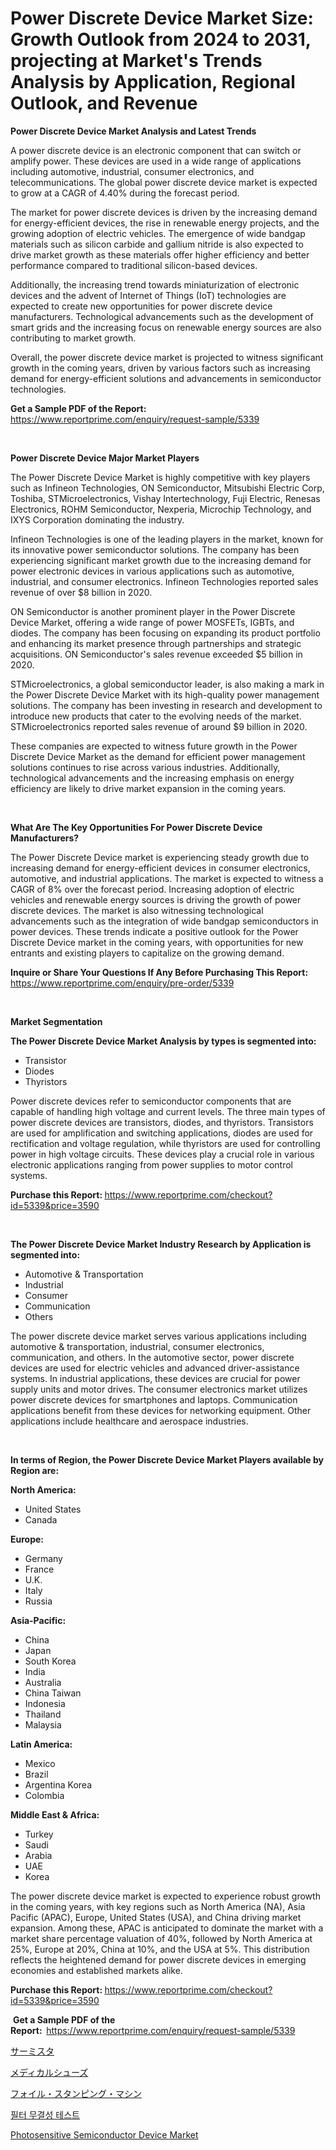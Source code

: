 <p><h1>Power Discrete Device Market Size: Growth Outlook from 2024 to 2031, projecting at Market's Trends Analysis by Application, Regional Outlook, and Revenue</h1></p><p><strong>Power Discrete Device Market Analysis and Latest Trends</strong></p>
<p><p>A power discrete device is an electronic component that can switch or amplify power. These devices are used in a wide range of applications including automotive, industrial, consumer electronics, and telecommunications. The global power discrete device market is expected to grow at a CAGR of 4.40% during the forecast period.</p><p>The market for power discrete devices is driven by the increasing demand for energy-efficient devices, the rise in renewable energy projects, and the growing adoption of electric vehicles. The emergence of wide bandgap materials such as silicon carbide and gallium nitride is also expected to drive market growth as these materials offer higher efficiency and better performance compared to traditional silicon-based devices.</p><p>Additionally, the increasing trend towards miniaturization of electronic devices and the advent of Internet of Things (IoT) technologies are expected to create new opportunities for power discrete device manufacturers. Technological advancements such as the development of smart grids and the increasing focus on renewable energy sources are also contributing to market growth.</p><p>Overall, the power discrete device market is projected to witness significant growth in the coming years, driven by various factors such as increasing demand for energy-efficient solutions and advancements in semiconductor technologies.</p></p>
<p><strong>Get a Sample PDF of the Report:&nbsp;</strong> <a href="https://www.reportprime.com/enquiry/request-sample/5339">https://www.reportprime.com/enquiry/request-sample/5339</a></p>
<p>&nbsp;</p>
<p><strong>Power Discrete Device Major Market Players</strong></p>
<p><p>The Power Discrete Device Market is highly competitive with key players such as Infineon Technologies, ON Semiconductor, Mitsubishi Electric Corp, Toshiba, STMicroelectronics, Vishay Intertechnology, Fuji Electric, Renesas Electronics, ROHM Semiconductor, Nexperia, Microchip Technology, and IXYS Corporation dominating the industry.</p><p>Infineon Technologies is one of the leading players in the market, known for its innovative power semiconductor solutions. The company has been experiencing significant market growth due to the increasing demand for power electronic devices in various applications such as automotive, industrial, and consumer electronics. Infineon Technologies reported sales revenue of over $8 billion in 2020.</p><p>ON Semiconductor is another prominent player in the Power Discrete Device Market, offering a wide range of power MOSFETs, IGBTs, and diodes. The company has been focusing on expanding its product portfolio and enhancing its market presence through partnerships and strategic acquisitions. ON Semiconductor's sales revenue exceeded $5 billion in 2020.</p><p>STMicroelectronics, a global semiconductor leader, is also making a mark in the Power Discrete Device Market with its high-quality power management solutions. The company has been investing in research and development to introduce new products that cater to the evolving needs of the market. STMicroelectronics reported sales revenue of around $9 billion in 2020.</p><p>These companies are expected to witness future growth in the Power Discrete Device Market as the demand for efficient power management solutions continues to rise across various industries. Additionally, technological advancements and the increasing emphasis on energy efficiency are likely to drive market expansion in the coming years.</p></p>
<p>&nbsp;</p>
<p><strong>What Are The Key Opportunities For Power Discrete Device Manufacturers?</strong></p>
<p><p>The Power Discrete Device market is experiencing steady growth due to increasing demand for energy-efficient devices in consumer electronics, automotive, and industrial applications. The market is expected to witness a CAGR of 8% over the forecast period. Increasing adoption of electric vehicles and renewable energy sources is driving the growth of power discrete devices. The market is also witnessing technological advancements such as the integration of wide bandgap semiconductors in power devices. These trends indicate a positive outlook for the Power Discrete Device market in the coming years, with opportunities for new entrants and existing players to capitalize on the growing demand.</p></p>
<p><strong>Inquire or Share Your Questions If Any Before Purchasing This Report:</strong> <a href="https://www.reportprime.com/enquiry/pre-order/5339">https://www.reportprime.com/enquiry/pre-order/5339</a></p>
<p>&nbsp;</p>
<p><strong>Market Segmentation</strong></p>
<p><strong>The Power Discrete Device Market Analysis by types is segmented into:</strong></p>
<p><ul><li>Transistor</li><li>Diodes</li><li>Thyristors</li></ul></p>
<p><p>Power discrete devices refer to semiconductor components that are capable of handling high voltage and current levels. The three main types of power discrete devices are transistors, diodes, and thyristors. Transistors are used for amplification and switching applications, diodes are used for rectification and voltage regulation, while thyristors are used for controlling power in high voltage circuits. These devices play a crucial role in various electronic applications ranging from power supplies to motor control systems.</p></p>
<p><strong>Purchase this Report:&nbsp;</strong><a href="https://www.reportprime.com/checkout?id=5339&price=3590">https://www.reportprime.com/checkout?id=5339&price=3590</a></p>
<p>&nbsp;</p>
<p><strong>The Power Discrete Device Market Industry Research by Application is segmented into:</strong></p>
<p><ul><li>Automotive & Transportation</li><li>Industrial</li><li>Consumer</li><li>Communication</li><li>Others</li></ul></p>
<p><p>The power discrete device market serves various applications including automotive & transportation, industrial, consumer electronics, communication, and others. In the automotive sector, power discrete devices are used for electric vehicles and advanced driver-assistance systems. In industrial applications, these devices are crucial for power supply units and motor drives. The consumer electronics market utilizes power discrete devices for smartphones and laptops. Communication applications benefit from these devices for networking equipment. Other applications include healthcare and aerospace industries.</p></p>
<p>&nbsp;</p>
<p><strong>In terms of Region, the Power Discrete Device Market Players available by Region are:</strong></p>
<p>
    <p> <strong> North America: </strong>
        <ul>
            <li>United States</li>
            <li>Canada</li>
        </ul>
        </p> 
    <p> <strong> Europe: </strong>
        <ul>
            <li>Germany</li>
            <li>France</li>
            <li>U.K.</li>
            <li>Italy</li>
            <li>Russia</li>
        </ul>
        </p> 
    <p> <strong> Asia-Pacific: </strong>
        <ul>
            <li>China</li>
            <li>Japan</li>
            <li>South Korea</li>
            <li>India</li>
            <li>Australia</li>
            <li>China Taiwan</li>
            <li>Indonesia</li>
            <li>Thailand</li>
            <li>Malaysia</li>
        </ul>
        </p> 
    <p> <strong> Latin America: </strong>
        <ul>
            <li>Mexico</li>
            <li>Brazil</li>
            <li>Argentina Korea</li>
            <li>Colombia</li>
        </ul>
        </p> 
    <p> <strong> Middle East & Africa: </strong>
        <ul>
            <li>Turkey</li>
            <li>Saudi</li>
            <li>Arabia</li>
            <li>UAE</li>
            <li>Korea</li>
        </ul>
    </p>
    </p>
<p><p>The power discrete device market is expected to experience robust growth in the coming years, with key regions such as North America (NA), Asia Pacific (APAC), Europe, United States (USA), and China driving market expansion. Among these, APAC is anticipated to dominate the market with a market share percentage valuation of 40%, followed by North America at 25%, Europe at 20%, China at 10%, and the USA at 5%. This distribution reflects the heightened demand for power discrete devices in emerging economies and established markets alike.</p></p>
<p><strong>Purchase this Report: </strong><a href="https://www.reportprime.com/checkout?id=5339&price=3590">https://www.reportprime.com/checkout?id=5339&price=3590</a></p>
<p>&nbsp;<strong>Get a Sample PDF of the Report:&nbsp;&nbsp;</strong><a href="https://www.reportprime.com/enquiry/request-sample/5339">https://www.reportprime.com/enquiry/request-sample/5339</a></p>
<p><strong></strong></p>
<p><p><a href="https://github.com/CloydAbbott2023/Market-Research-Report-List-1/blob/main/551607115739.md">サーミスタ</a></p><p><a href="https://medium.com/@carlieshields/%E5%8C%BB%E7%99%82%E9%9D%B4%E5%B8%82%E5%A0%B4%E3%81%AE%E3%83%88%E3%83%AC%E3%83%B3%E3%83%89%E3%81%A8%E5%B8%82%E5%A0%B4%E5%88%86%E6%9E%90%E3%81%AF-2024%E5%B9%B4%E3%81%8B%E3%82%892031%E5%B9%B4%E3%81%BE%E3%81%A7%E3%81%AE%E4%BA%88%E6%B8%AC%E3%81%95%E3%82%8C%E3%81%A6%E3%81%84%E3%81%BE%E3%81%99-d0bf620a53df">メディカルシューズ</a></p><p><a href="https://medium.com/@hugofirst21/%E7%AE%94%E6%8A%BC%E3%81%97%E6%A9%9F%E5%B8%82%E5%A0%B4%E3%81%AF-%E5%B8%82%E5%A0%B4%E3%82%B7%E3%82%A7%E3%82%A2-%E5%B8%82%E5%A0%B4%E3%83%88%E3%83%AC%E3%83%B3%E3%83%89-%E5%B8%82%E5%A0%B4%E6%88%90%E9%95%B7%E3%81%AB%E9%96%A2%E3%81%99%E3%82%8B%E6%83%85%E5%A0%B1%E3%82%92%E6%8F%90%E4%BE%9B%E3%81%97%E3%81%BE%E3%81%99-6378e7acd3f7">フォイル・スタンピング・マシン</a></p><p><a href="https://medium.com/@emmettsaynford43546/%ED%95%B4%EB%8F%85-%ED%95%84%ED%84%B0-%EB%AC%B4%EA%B2%B0%EC%84%B1-%ED%85%8C%EC%8A%A4%ED%8A%B8-%EC%8B%9C%EC%9E%A5-%EB%A9%94%ED%8A%B8%EB%A6%AD%EC%8A%A4-%EC%8B%9C%EC%9E%A5-%EC%A0%90%EC%9C%A0%EC%9C%A8-%ED%8A%B8%EB%A0%8C%EB%93%9C-%EB%B0%8F-%EC%84%B1%EC%9E%A5-%ED%8C%A8%ED%84%B4-0d0b4cc8e68a">필터 무결성 테스트</a></p><p><a href="https://github.com/kosella/Market-Research-Report-List-2/blob/main/photosensitive-semiconductor-device-market.md">Photosensitive Semiconductor Device Market</a></p></p>